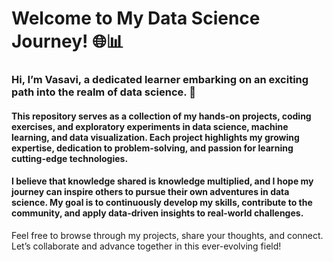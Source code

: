 # Welcome to My Data Science Journey! 🌐📊

### Hi, I’m Vasavi, a dedicated learner embarking on an exciting path into the realm of data science. 🚀

#### This repository serves as a collection of my hands-on projects, coding exercises, and exploratory experiments in data science, machine learning, and data visualization. Each project highlights my growing expertise, dedication to problem-solving, and passion for learning cutting-edge technologies.

#### I believe that knowledge shared is knowledge multiplied, and I hope my journey can inspire others to pursue their own adventures in data science. My goal is to continuously develop my skills, contribute to the community, and apply data-driven insights to real-world challenges.

Feel free to browse through my projects, share your thoughts, and connect. Let’s collaborate and advance together in this ever-evolving field!
